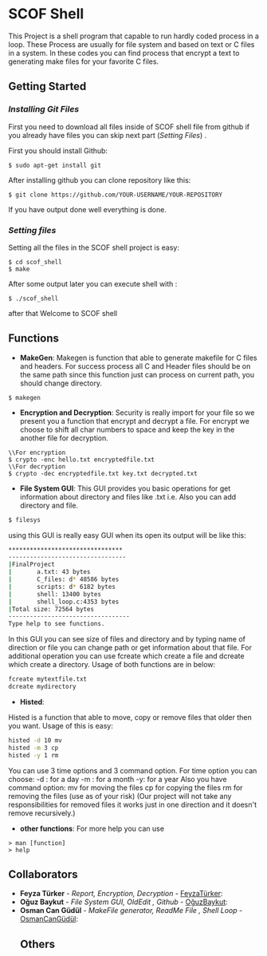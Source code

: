 # SCOF Shell
This Project is a shell program that capable to run hardly coded process in a loop.  These Process are usually for file system and based on text or C files in a system. In these codes you can find process that encrypt a text to generating make files for your favorite C files.

## Getting Started
### *Installing Git Files*
First you need to download all files inside of SCOF shell file from github 
if you already have files you can skip next part (*Setting Files*) .

First you should install Github:
```shell
$ sudo apt-get install git
```
After installing github you can clone repository like this:
```shell
$ git clone https://github.com/YOUR-USERNAME/YOUR-REPOSITORY
```
If you have output done well everything is done.

### *Setting files*
Setting all the files in the SCOF shell project is easy:
```shell
$ cd scof_shell
$ make
```
After some output later you can execute shell with :
```shell
$ ./scof_shell
```
after that 
Welcome to SCOF shell


## Functions
 - **MakeGen**:
 Makegen is function that able to generate makefile for C files and headers. For success process all  C and Header files should be on the same path since this function just can process on current path, you should change directory.
 ```shell
$ makegen  
  ```
  - **Encryption and Decryption**:
  Security is really import for your file so we present you a function that encrypt and decrypt a file. For encrypt we choose to shift all char numbers to space and keep the key in the another file for decryption.
```shell
\\For encryption 
$ crypto -enc hello.txt encryptedfile.txt 
\\For decryption
$ crypto -dec encryptedfile.txt key.txt decrypted.txt
```
 - **File System GUI**:
	This GUI provides you basic operations for get information about directory and files like .txt i.e. Also you can add directory and file. 
 ```bash
$ filesys
 ```
using this GUI is really easy GUI  when its open its output will be like this:
```bash
********************************
---------------------------------
|FinalProject
|		a.txt: 43 bytes
|		C_files: d* 48586 bytes
|		scripts: d* 6182 bytes
|		shell: 13400 bytes
|		shell_loop.c:4353 bytes
|Total size: 72564 bytes
----------------------------------
Type help to see functions.
```
In this GUI you can see size of files and directory and by typing name of direction or file you can change path or get information about that file. For additional operation you can use fcreate which create a file and dcreate which create a directory. Usage of both functions are in below:

```bash
fcreate mytextfile.txt 
dcreate mydirectory
```

- **Histed**:

Histed is a function that able to move, copy or remove files that older then you want. Usage of this is easy:

 ```bash 
 histed -d 10 mv
 histed -m 3 cp
 histed -y 1 rm
```
You can use 3 time options and 3 command option. For time option you can choose:
-d : for a day
-m : for a month
-y: for a year
Also you have command option:
mv for moving the files
cp for copying the files
rm for removing the files (use as of your risk)
(Our project will not take any responsibilities for removed files it works just in one direction and it doesn't remove recursively.)

- **other functions**:
For more help you can use
```
> man [function]
> help
```

  ## Collaborators
  
  * **Feyza Türker** - *Report, Encryption, Decryption* - [FeyzaTürker](https://www.linkedin.com/in/feyza-t%C3%BCrker-547a20153/):
  * **Oğuz Baykut** - *File System GUI, OldEdit , Github* - [OğuzBaykut](https://www.linkedin.com/in/o%C4%9Fuz-baykut-1746b014a/):
* **Osman Can Güdül** - *MakeFile generator, ReadMe File , Shell Loop* - [OsmanCanGüdül](https://www.linkedin.com/in/osman-can-g%C3%BCd%C3%BCl-989963169/):
  ## Others
  
